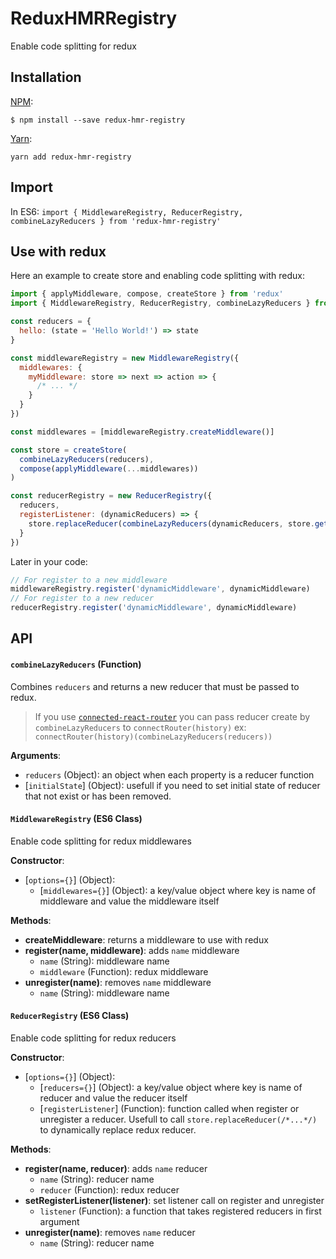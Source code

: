 # ReduxHMRRegistry

Enable code splitting for redux

## Installation
[NPM](https://www.npmjs.com/):
```
$ npm install --save redux-hmr-registry
```

[Yarn](https://yarnpkg.com/lang/en/):
```
yarn add redux-hmr-registry
```

## Import
In ES6:
`import { MiddlewareRegistry, ReducerRegistry, combineLazyReducers } from 'redux-hmr-registry'`

## Use with redux
Here an example to create store and enabling code splitting with redux:
```js
import { applyMiddleware, compose, createStore } from 'redux'
import { MiddlewareRegistry, ReducerRegistry, combineLazyReducers } from 'redux-hmr-registry'

const reducers = {
  hello: (state = 'Hello World!') => state
}

const middlewareRegistry = new MiddlewareRegistry({
  middlewares: {
    myMiddleware: store => next => action => {
      /* ... */
    }
  }
})

const middlewares = [middlewareRegistry.createMiddleware()]

const store = createStore(
  combineLazyReducers(reducers),
  compose(applyMiddleware(...middlewares))
)

const reducerRegistry = new ReducerRegistry({
  reducers,
  registerListener: (dynamicReducers) => {
    store.replaceReducer(combineLazyReducers(dynamicReducers, store.getState()))
  }
})
```

Later in your code:
```js
// For register to a new middleware
middlewareRegistry.register('dynamicMiddleware', dynamicMiddleware)
// For register to a new reducer
reducerRegistry.register('dynamicMiddleware', dynamicMiddleware)
```

## API
#### `combineLazyReducers` (Function)
Combines `reducers` and returns a new reducer that must be passed to redux.

> If you use [`connected-react-router`](https://github.com/supasate/connected-react-router) you can pass reducer create by `combineLazyReducers` to `connectRouter(history)` ex: `connectRouter(history)(combineLazyReducers(reducers))`

__Arguments__:
  - `reducers` (Object): an object when each property is a reducer function
  - [`initialState`] (Object): usefull if you need to set initial state of reducer that not exist or has been removed.

#### `MiddlewareRegistry` (ES6 Class)
Enable code splitting for redux middlewares

__Constructor__:
  - [`options={}`] (Object):
    - [`middlewares={}`] (Object): a key/value object where key is name of middleware and value the middleware itself

__Methods__:
  - __createMiddleware__: returns a middleware to use with redux
  - __register(name, middleware)__: adds `name` middleware
    - `name` (String): middleware name
    - `middleware` (Function): redux middleware
  - __unregister(name)__: removes `name` middleware
    - `name` (String): middleware name

#### `ReducerRegistry` (ES6 Class)
Enable code splitting for redux reducers

__Constructor__:
  - [`options={}`] (Object):
    - [`reducers={}`] (Object): a key/value object where key is name of reducer and value the reducer itself
    - [`registerListener`] (Function): function called when register or unregister a reducer. Usefull to call `store.replaceReducer(/*...*/)` to dynamically replace redux reducer.

__Methods__:
  - __register(name, reducer)__: adds `name` reducer
    - `name` (String): reducer name
    - `reducer` (Function): redux reducer
  - __setRegisterListener(listener)__: set listener call on register and unregister
    - `listener` (Function): a function that takes registered reducers in first argument
  - __unregister(name)__: removes `name` reducer
    - `name` (String): reducer name
